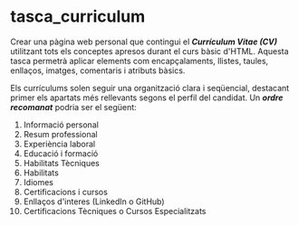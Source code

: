 # tasca_curriculum

Crear una pàgina web personal que contingui el ***Currículum Vitae (CV)*** utilitzant tots els conceptes apresos durant el curs bàsic d'HTML. Aquesta tasca permetrà aplicar elements com encapçalaments, llistes, taules, enllaços, imatges, comentaris i atributs bàsics.

Els currículums solen seguir una organització clara i seqüencial, destacant primer els apartats més rellevants segons el perfil del candidat. Un ***ordre recomanat*** podria ser el següent:

1. Informació personal
2. Resum professional
3. Experiència laboral
4. Educació i formació
5. Habilitats Tècniques
6. Habilitats
7. Idiomes
8. Certificacions i cursos
9. Enllaços d'interes (LinkedIn o GitHub)
10. Certificacions Tècniques o Cursos Especialitzats
